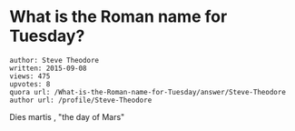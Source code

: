 # What is the Roman name for Tuesday?

	author: Steve Theodore
	written: 2015-09-08
	views: 475
	upvotes: 8
	quora url: /What-is-the-Roman-name-for-Tuesday/answer/Steve-Theodore
	author url: /profile/Steve-Theodore


Dies martis , "the day of Mars"

